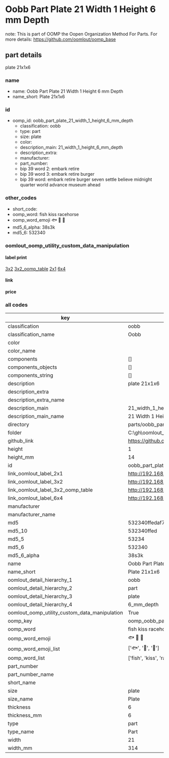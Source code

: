 # Oobb Part Plate 21 Width 1 Height 6 mm Depth  

note: This is part of OOMP the Oopen Organization Method For Parts. For more details: https://github.com/oomlout/oomp_base

##  part details
  



plate 21x1x6



### name
* name: Oobb Part Plate 21 Width 1 Height 6 mm Depth
* name_short: Plate 21x1x6 
### id
* oomp_id: oobb_part_plate_21_width_1_height_6_mm_depth
  * classification: oobb
  * type: part
  * size: plate
  * color: 
  * description_main: 21_width_1_height_6_mm_depth
  * description_extra: 
  * manufacturer: 
  * part_number: 
  * bip 39 word 2: embark retire
  * bip 39 word 3: embark retire burger
  * bip 39 word: embark retire burger seven settle believe midnight quarter world advance museum ahead

### other_codes
* short_code: 
* oomp_word: fish kiss racehorse
* oomp_word_emoji :fish: :kiss: :racehorse:
* md5_6_alpha: 38s3k
* md5_6: 532340






### oomlout_oomp_utility_custom_data_manipulation
#### label print
[3x2](http://192.168.1.245:1112/?label=oomp%2038s3k)
[3x2_oomp_table](http://192.168.1.108:1112/?label=oomp%2038s3k)
[2x1](http://192.168.1.242:1112/?label=oomp%2038s3k)
[6x4](http://192.168.1.55:1112/?label=oomp%2038s3k)    

#### link

                              

#### price







### all codes 
| key | value |  
| --- | --- |  
| classification | oobb |  
| classification_name | Oobb |  
| color |  |  
| color_name |  |  
| components | [] |  
| components_objects | [] |  
| components_string | [] |  
| description | plate 21x1x6 |  
| description_extra |  |  
| description_extra_name |  |  
| description_main | 21_width_1_height_6_mm_depth |  
| description_main_name | 21 Width 1 Height 6 mm Depth |  
| directory | parts/oobb_part_plate_21_width_1_height_6_mm_depth |  
| folder | C:\gh\oomlout_oobb_version_4_generated_parts\things\oobb_part_plate_21_width_1_height_6_mm_depth |  
| github_link | https://github.com/oomlout/oomlout_oomp_part_src/tree/main/parts/oobb_part_plate_21_width_1_height_6_mm_depth |  
| height | 1 |  
| height_mm | 14 |  
| id | oobb_part_plate_21_width_1_height_6_mm_depth |  
| link_oomlout_label_2x1 | http://192.168.1.242:1112/?label=oomp%2038s3k |  
| link_oomlout_label_3x2 | http://192.168.1.245:1112/?label=oomp%2038s3k |  
| link_oomlout_label_3x2_oomp_table | http://192.168.1.108:1112/?label=oomp%2038s3k |  
| link_oomlout_label_6x4 | http://192.168.1.55:1112/?label=oomp%2038s3k |  
| manufacturer |  |  
| manufacturer_name |  |  
| md5 | 532340ffedaf718c52e23c4a3d6dfa42 |  
| md5_10 | 532340ffed |  
| md5_5 | 53234 |  
| md5_6 | 532340 |  
| md5_6_alpha | 38s3k |  
| name | Oobb Part Plate 21 Width 1 Height 6 mm Depth |  
| name_short | Plate 21x1x6  |  
| oomlout_detail_hierarchy_1 | oobb |  
| oomlout_detail_hierarchy_2 | part |  
| oomlout_detail_hierarchy_3 | plate |  
| oomlout_detail_hierarchy_4 | 6_mm_depth |  
| oomlout_oomp_utility_custom_data_manipulation | True |  
| oomp_key | oomp_oobb_part_plate_21_width_1_height_6_mm_depth |  
| oomp_word | fish kiss racehorse |  
| oomp_word_emoji | :fish: :kiss: :racehorse: |  
| oomp_word_emoji_list | [':fish:', ':kiss:', ':racehorse:'] |  
| oomp_word_list | ['fish', 'kiss', 'racehorse'] |  
| part_number |  |  
| part_number_name |  |  
| short_name |  |  
| size | plate |  
| size_name | Plate |  
| thickness | 6 |  
| thickness_mm | 6 |  
| type | part |  
| type_name | Part |  
| width | 21 |  
| width_mm | 314 |  

